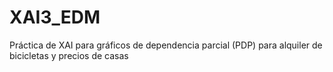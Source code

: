 # XAI3_EDM
Práctica de XAI para gráficos de dependencia parcial (PDP) para alquiler de bicicletas y precios de casas
